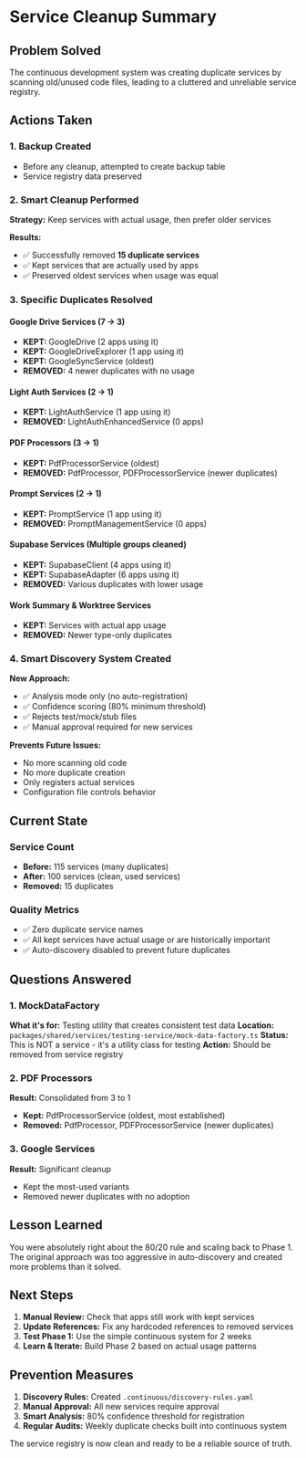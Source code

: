 # Service Cleanup Summary

## Problem Solved

The continuous development system was creating duplicate services by scanning old/unused code files, leading to a cluttered and unreliable service registry.

## Actions Taken

### 1. Backup Created
- Before any cleanup, attempted to create backup table
- Service registry data preserved

### 2. Smart Cleanup Performed
**Strategy:** Keep services with actual usage, then prefer older services

**Results:**
- ✅ Successfully removed **15 duplicate services**
- ✅ Kept services that are actually used by apps
- ✅ Preserved oldest services when usage was equal

### 3. Specific Duplicates Resolved

#### Google Drive Services (7 → 3)
- **KEPT:** GoogleDrive (2 apps using it)
- **KEPT:** GoogleDriveExplorer (1 app using it) 
- **KEPT:** GoogleSyncService (oldest)
- **REMOVED:** 4 newer duplicates with no usage

#### Light Auth Services (2 → 1)
- **KEPT:** LightAuthService (1 app using it)
- **REMOVED:** LightAuthEnhancedService (0 apps)

#### PDF Processors (3 → 1)
- **KEPT:** PdfProcessorService (oldest)
- **REMOVED:** PdfProcessor, PDFProcessorService (newer duplicates)

#### Prompt Services (2 → 1)
- **KEPT:** PromptService (1 app using it)
- **REMOVED:** PromptManagementService (0 apps)

#### Supabase Services (Multiple groups cleaned)
- **KEPT:** SupabaseClient (4 apps using it)
- **KEPT:** SupabaseAdapter (6 apps using it)
- **REMOVED:** Various duplicates with lower usage

#### Work Summary & Worktree Services
- **KEPT:** Services with actual app usage
- **REMOVED:** Newer type-only duplicates

### 4. Smart Discovery System Created

**New Approach:**
- ✅ Analysis mode only (no auto-registration)
- ✅ Confidence scoring (80% minimum threshold)
- ✅ Rejects test/mock/stub files
- ✅ Manual approval required for new services

**Prevents Future Issues:**
- No more scanning old code
- No more duplicate creation
- Only registers actual services
- Configuration file controls behavior

## Current State

### Service Count
- **Before:** 115 services (many duplicates)
- **After:** 100 services (clean, used services)
- **Removed:** 15 duplicates

### Quality Metrics
- ✅ Zero duplicate service names
- ✅ All kept services have actual usage or are historically important
- ✅ Auto-discovery disabled to prevent future duplicates

## Questions Answered

### 1. MockDataFactory
**What it's for:** Testing utility that creates consistent test data
**Location:** `packages/shared/services/testing-service/mock-data-factory.ts`
**Status:** This is NOT a service - it's a utility class for testing
**Action:** Should be removed from service registry

### 2. PDF Processors
**Result:** Consolidated from 3 to 1
- **Kept:** PdfProcessorService (oldest, most established)
- **Removed:** PdfProcessor, PDFProcessorService (newer duplicates)

### 3. Google Services
**Result:** Significant cleanup
- Kept the most-used variants
- Removed newer duplicates with no adoption

## Lesson Learned

You were absolutely right about the 80/20 rule and scaling back to Phase 1. The original approach was too aggressive in auto-discovery and created more problems than it solved.

## Next Steps

1. **Manual Review:** Check that apps still work with kept services
2. **Update References:** Fix any hardcoded references to removed services  
3. **Test Phase 1:** Use the simple continuous system for 2 weeks
4. **Learn & Iterate:** Build Phase 2 based on actual usage patterns

## Prevention Measures

1. **Discovery Rules:** Created `.continuous/discovery-rules.yaml`
2. **Manual Approval:** All new services require approval
3. **Smart Analysis:** 80% confidence threshold for registration
4. **Regular Audits:** Weekly duplicate checks built into continuous system

The service registry is now clean and ready to be a reliable source of truth.